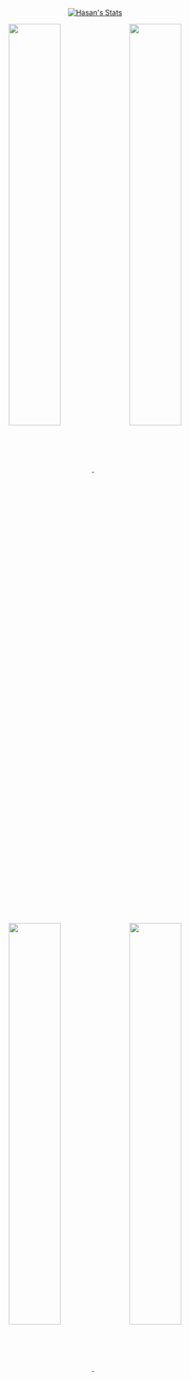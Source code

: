 <p align="center">
  <a href="https://github.com/puf17640" class="rich-diff-level-one">
    <img src="https://github-readme-stats.vercel.app/api?username=hasan-hasanov&title_color=333&text_color=777" alt="Hasan's Stats" >
  </a>
</p>

<p align="center">
   <a href="https://github.com/hasan-hasanov/ScoopBox">
   <img width='45%' align="center"src="https://github-readme-stats.vercel.app/api/pin/?username=hasan-hasanov&repo=ScoopBox&border_color=ffdaa9&bg_color=0D1117&title_color=C9D1D9&text_color=8B949E&icon_color=ffdaa9" />
   </a>
   <span>&nbsp;</span>
   <a href="https://github.com/hasan-hasanov/Boxer">
   <img width='45%' align="center"src="https://github-readme-stats.vercel.app/api/pin/?username=hasan-hasanov&repo=Boxer&border_color=ffdaa9&bg_color=0D1117&title_color=C9D1D9&text_color=8B949E&icon_color=ffdaa9" />
   </a>
</p>
<p align="center">
   <a href="https://github.com/hasan-hasanov/AirpodsBatteryIndicator">
   <img width='45%' align="center"src="https://github-readme-stats.vercel.app/api/pin/?username=hasan-hasanov&repo=AirpodsBatteryIndicator&border_color=ffdaa9&bg_color=0D1117&title_color=C9D1D9&text_color=8B949E&icon_color=ffdaa9" />
   </a>
   <span>&nbsp;</span>
   <a href="https://github.com/hasan-hasanov/blog-examples">
   <img width='45%' align="center"src="https://github-readme-stats.vercel.app/api/pin/?username=hasan-hasanov&repo=blog-examples&border_color=ffdaa9&bg_color=0D1117&title_color=C9D1D9&text_color=8B949E&icon_color=ffdaa9" />
   </a>
</p>
